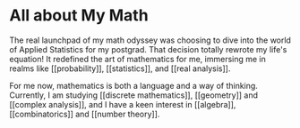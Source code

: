 # All about My Math
The real launchpad of my math odyssey was choosing to dive into the world of Applied Statistics for my postgrad. That decision totally rewrote my life's equation! It redefined the art of mathematics for me, immersing me in realms like [[probability]], [[statistics]], and [[real analysis]]. 

For me now, mathematics is both a language and a way of thinking. Currently, I am studying [[discrete mathematics]], [[geometry]] and [[complex analysis]], and I have a keen interest in [[algebra]], [[combinatorics]] and [[number theory]].